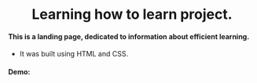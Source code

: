 <h1 align="center">Learning how to learn project.</h1>

#### This is a landing page, dedicated to information about efficient learning. 
* It was built using HTML and CSS.

#### Demo:


